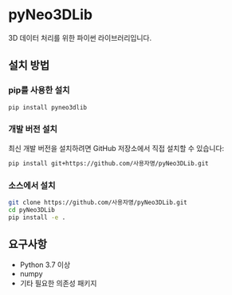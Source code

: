 # pyNeo3DLib

3D 데이터 처리를 위한 파이썬 라이브러리입니다.

## 설치 방법

### pip를 사용한 설치

```bash
pip install pyneo3dlib
```

### 개발 버전 설치

최신 개발 버전을 설치하려면 GitHub 저장소에서 직접 설치할 수 있습니다:

```bash
pip install git+https://github.com/사용자명/pyNeo3DLib.git
```

### 소스에서 설치

```bash
git clone https://github.com/사용자명/pyNeo3DLib.git
cd pyNeo3DLib
pip install -e .
```

## 요구사항

- Python 3.7 이상
- numpy
- 기타 필요한 의존성 패키지
